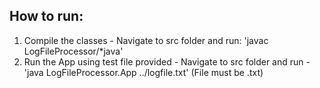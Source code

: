 ## How to run:
1. Compile the classes - Navigate to src folder and run: 'javac LogFileProcessor/*java'
2. Run the App using test file provided - Navigate to src folder and run - 'java LogFileProcessor.App ../logfile.txt' (File must be .txt)  
